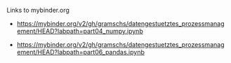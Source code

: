 Links to mybinder.org

* https://mybinder.org/v2/gh/gramschs/datengestuetztes_prozessmanagement/HEAD?labpath=part04_numpy.ipynb

* https://mybinder.org/v2/gh/gramschs/datengestuetztes_prozessmanagement/HEAD?labpath=part06_pandas.ipynb